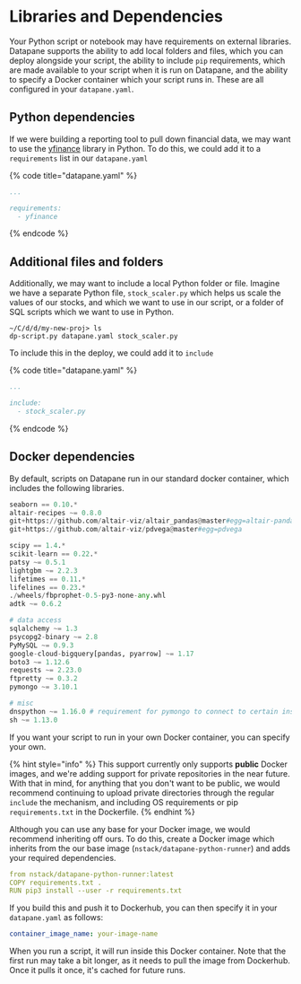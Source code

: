 # Libraries and Dependencies

Your Python script or notebook may have requirements on external libraries. Datapane supports the ability to add local folders and files, which you can deploy alongside your script, the ability to include `pip` requirements, which are made available to your script when it is run on Datapane, and the ability to specify a Docker container which your script runs in. These are all configured in your `datapane.yaml`.

## Python dependencies

If we were building a reporting tool to pull down financial data, we may want to use the [yfinance](https://pypi.org/project/yfinance/) library in Python. To do this, we could add it to a `requirements` list in our `datapane.yaml`

{% code title="datapane.yaml" %}
```yaml
...

requirements:
  - yfinance
```
{% endcode %}

## Additional files and folders

Additionally, we may want to include a local Python folder or file. Imagine we have a separate Python file, `stock_scaler.py` which helps us scale the values of our stocks, and which we want to use in our script, or a folder of SQL scripts which we want to use in Python.

```text
~/C/d/d/my-new-proj> ls
dp-script.py datapane.yaml stock_scaler.py
```

To include this in the deploy, we could add it to `include` 

{% code title="datapane.yaml" %}
```yaml
...

include:
  - stock_scaler.py
```
{% endcode %}

## Docker dependencies

By default, scripts on Datapane run in our standard docker container, which includes the following libraries.

```python
seaborn == 0.10.*
altair-recipes ~= 0.8.0
git+https://github.com/altair-viz/altair_pandas@master#egg=altair-pandas
git+https://github.com/altair-viz/pdvega@master#egg=pdvega

scipy == 1.4.*
scikit-learn == 0.22.*
patsy ~= 0.5.1
lightgbm ~= 2.2.3
lifetimes == 0.11.*
lifelines == 0.23.*
./wheels/fbprophet-0.5-py3-none-any.whl
adtk ~= 0.6.2

# data access
sqlalchemy ~= 1.3
psycopg2-binary ~= 2.8
PyMySQL ~= 0.9.3
google-cloud-bigquery[pandas, pyarrow] ~= 1.17
boto3 ~= 1.12.6
requests ~= 2.23.0
ftpretty ~= 0.3.2
pymongo ~= 3.10.1

# misc
dnspython ~= 1.16.0 # requirement for pymongo to connect to certain instances
sh ~= 1.13.0
```

If you want your script to run in your own Docker container, you can specify your own. 

{% hint style="info" %}
This support currently only supports **public** Docker images, and we're adding support for private repositories in the near future. With that in mind, for anything that you don't want to be public, we would recommend continuing to upload private directories through the regular `include` the mechanism, and including OS requirements or pip `requirements.txt` in the Dockerfile.
{% endhint %}

Although you can use any base for your Docker image, we would recommend inheriting off ours. To do this, create a Docker image which inherits from the our base image \(`nstack/datapane-python-runner`\) and adds your required dependencies. 

```yaml
from nstack/datapane-python-runner:latest
COPY requirements.txt .
RUN pip3 install --user -r requirements.txt
```

If you build this and push it to Dockerhub, you can then specify it in your `datapane.yaml` as follows:

```yaml
container_image_name: your-image-name
```

When you run a script, it will run inside this Docker container. Note that the first run may take a bit longer, as it needs to pull the image from Dockerhub. Once it pulls it once, it's cached for future runs.

